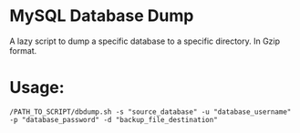 # MySQL Database Dump
A lazy script to dump a specific database to a specific directory. In Gzip format.


# Usage:
```
/PATH_TO_SCRIPT/dbdump.sh -s "source_database" -u "database_username" -p "database_password" -d "backup_file_destination"
```
